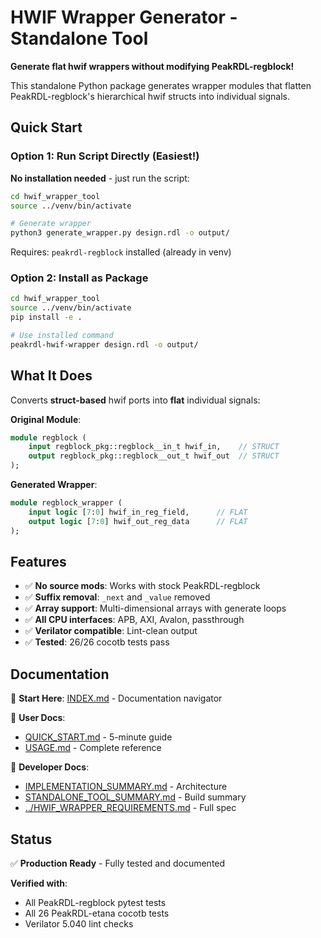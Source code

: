# HWIF Wrapper Generator - Standalone Tool

**Generate flat hwif wrappers without modifying PeakRDL-regblock!**

This standalone Python package generates wrapper modules that flatten PeakRDL-regblock's hierarchical hwif structs into individual signals.

## Quick Start

### Option 1: Run Script Directly (Easiest!)

**No installation needed** - just run the script:

```bash
cd hwif_wrapper_tool
source ../venv/bin/activate

# Generate wrapper
python3 generate_wrapper.py design.rdl -o output/
```

Requires: `peakrdl-regblock` installed (already in venv)

### Option 2: Install as Package

```bash
cd hwif_wrapper_tool
source ../venv/bin/activate
pip install -e .

# Use installed command
peakrdl-hwif-wrapper design.rdl -o output/
```

## What It Does

Converts **struct-based** hwif ports into **flat** individual signals:

**Original Module**:
```systemverilog
module regblock (
    input regblock_pkg::regblock__in_t hwif_in,    // STRUCT
    output regblock_pkg::regblock__out_t hwif_out  // STRUCT
);
```

**Generated Wrapper**:
```systemverilog
module regblock_wrapper (
    input logic [7:0] hwif_in_reg_field,      // FLAT
    output logic [7:0] hwif_out_reg_data      // FLAT
);
```

## Features

- ✅ **No source mods**: Works with stock PeakRDL-regblock
- ✅ **Suffix removal**: `_next` and `_value` removed
- ✅ **Array support**: Multi-dimensional arrays with generate loops
- ✅ **All CPU interfaces**: APB, AXI, Avalon, passthrough
- ✅ **Verilator compatible**: Lint-clean output
- ✅ **Tested**: 26/26 cocotb tests pass

## Documentation

📍 **Start Here**: [INDEX.md](INDEX.md) - Documentation navigator

📘 **User Docs**:
- [QUICK_START.md](QUICK_START.md) - 5-minute guide
- [USAGE.md](USAGE.md) - Complete reference

🔧 **Developer Docs**:
- [IMPLEMENTATION_SUMMARY.md](IMPLEMENTATION_SUMMARY.md) - Architecture
- [STANDALONE_TOOL_SUMMARY.md](STANDALONE_TOOL_SUMMARY.md) - Build summary
- [../HWIF_WRAPPER_REQUIREMENTS.md](../HWIF_WRAPPER_REQUIREMENTS.md) - Full spec

## Status

✅ **Production Ready** - Fully tested and documented

**Verified with**:
- All PeakRDL-regblock pytest tests
- All 26 PeakRDL-etana cocotb tests  
- Verilator 5.040 lint checks
